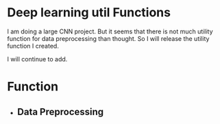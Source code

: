 # Deep learning util Functions
I am doing a large CNN project. 
But it seems that there is not much utility function for data preprocessing than thought.
So I will release the utility function I created.

I will continue to add.

# Function
- Data Preprocessing
    - 